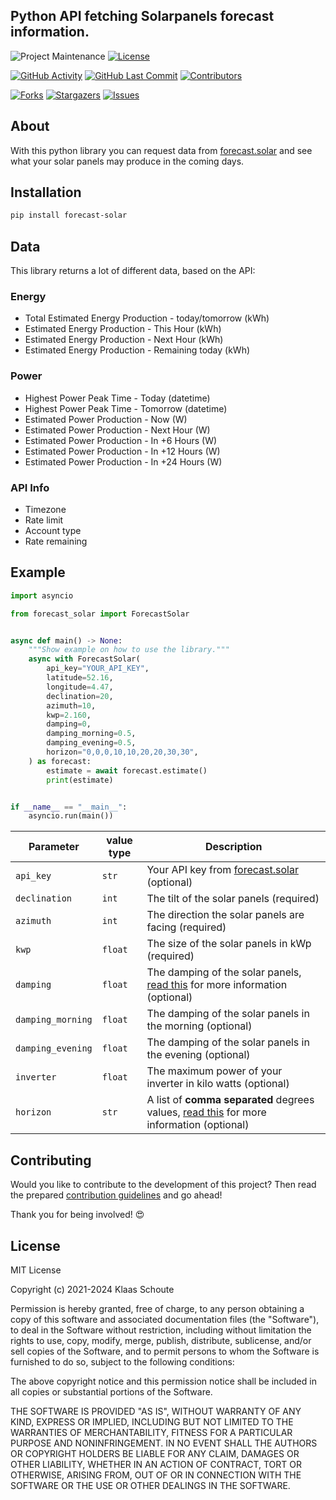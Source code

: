 <!--
*** To avoid retyping too much info. Do a search and replace for the following:
*** github_username, repo_name
-->

## Python API fetching Solarpanels forecast information.
<!-- PROJECT SHIELDS -->
![Project Maintenance][maintenance-shield]
[![License][license-shield]](LICENSE)

[![GitHub Activity][commits-shield]][commits]
[![GitHub Last Commit][last-commit-shield]][commits]
[![Contributors][contributors-shield]][contributors-url]

[![Forks][forks-shield]][forks-url]
[![Stargazers][stars-shield]][stars-url]
[![Issues][issues-shield]][issues-url]

## About

With this python library you can request data from [forecast.solar](https://forecast.solar) and see what your solar panels may produce in the coming days.

## Installation

```bash
pip install forecast-solar
```

## Data

This library returns a lot of different data, based on the API:

### Energy

- Total Estimated Energy Production - today/tomorrow (kWh)
- Estimated Energy Production - This Hour (kWh)
- Estimated Energy Production - Next Hour (kWh)
- Estimated Energy Production - Remaining today (kWh)

### Power

- Highest Power Peak Time - Today (datetime)
- Highest Power Peak Time - Tomorrow (datetime)
- Estimated Power Production - Now (W)
- Estimated Power Production - Next Hour (W)
- Estimated Power Production - In +6 Hours (W)
- Estimated Power Production - In +12 Hours (W)
- Estimated Power Production - In +24 Hours (W)

### API Info

- Timezone
- Rate limit
- Account type
- Rate remaining

## Example

```python
import asyncio

from forecast_solar import ForecastSolar


async def main() -> None:
    """Show example on how to use the library."""
    async with ForecastSolar(
        api_key="YOUR_API_KEY",
        latitude=52.16,
        longitude=4.47,
        declination=20,
        azimuth=10,
        kwp=2.160,
        damping=0,
        damping_morning=0.5,
        damping_evening=0.5,
        horizon="0,0,0,10,10,20,20,30,30",
    ) as forecast:
        estimate = await forecast.estimate()
        print(estimate)


if __name__ == "__main__":
    asyncio.run(main())
```

| Parameter | value type | Description |
| --------- | ---------- | ----------- |
| `api_key` | `str` | Your API key from [forecast.solar](https://forecast.solar) (optional) |
| `declination` | `int` | The tilt of the solar panels (required) |
| `azimuth` | `int` | The direction the solar panels are facing (required) |
| `kwp` | `float` | The size of the solar panels in kWp (required) |
| `damping` | `float` | The damping of the solar panels, [read this][forecast-damping] for more information (optional) |
| `damping_morning` | `float` | The damping of the solar panels in the morning (optional) |
| `damping_evening` | `float` | The damping of the solar panels in the evening (optional) |
| `inverter` | `float` | The maximum power of your inverter in kilo watts (optional) |
| `horizon` | `str` | A list of **comma separated** degrees values, [read this][forecast-horizon] for more information (optional) |

## Contributing

Would you like to contribute to the development of this project? Then read the prepared [contribution guidelines](CONTRIBUTING.md) and go ahead!

Thank you for being involved! :heart_eyes:

## License

MIT License

Copyright (c) 2021-2024 Klaas Schoute

Permission is hereby granted, free of charge, to any person obtaining a copy
of this software and associated documentation files (the "Software"), to deal
in the Software without restriction, including without limitation the rights
to use, copy, modify, merge, publish, distribute, sublicense, and/or sell
copies of the Software, and to permit persons to whom the Software is
furnished to do so, subject to the following conditions:

The above copyright notice and this permission notice shall be included in all
copies or substantial portions of the Software.

THE SOFTWARE IS PROVIDED "AS IS", WITHOUT WARRANTY OF ANY KIND, EXPRESS OR
IMPLIED, INCLUDING BUT NOT LIMITED TO THE WARRANTIES OF MERCHANTABILITY,
FITNESS FOR A PARTICULAR PURPOSE AND NONINFRINGEMENT. IN NO EVENT SHALL THE
AUTHORS OR COPYRIGHT HOLDERS BE LIABLE FOR ANY CLAIM, DAMAGES OR OTHER
LIABILITY, WHETHER IN AN ACTION OF CONTRACT, TORT OR OTHERWISE, ARISING FROM,
OUT OF OR IN CONNECTION WITH THE SOFTWARE OR THE USE OR OTHER DEALINGS IN THE
SOFTWARE.

<!-- LINKS -->
[forecast-horizon]: https://doc.forecast.solar/doku.php?id=api#horizon
[forecast-damping]: https://doc.forecast.solar/doku.php?id=damping

<!-- MARKDOWN LINKS & IMAGES -->
[maintenance-shield]: https://img.shields.io/maintenance/yes/2024.svg?style=for-the-badge
[contributors-shield]: https://img.shields.io/github/contributors/home-assistant-libs/forecast_solar.svg?style=for-the-badge
[contributors-url]: https://github.com/home-assistant-libs/forecast_solar/graphs/contributors
[forks-shield]: https://img.shields.io/github/forks/home-assistant-libs/forecast_solar.svg?style=for-the-badge
[forks-url]: https://github.com/home-assistant-libs/forecast_solar/network/members
[stars-shield]: https://img.shields.io/github/stars/home-assistant-libs/forecast_solar.svg?style=for-the-badge
[stars-url]: https://github.com/home-assistant-libs/forecast_solar/stargazers
[issues-shield]: https://img.shields.io/github/issues/home-assistant-libs/forecast_solar.svg?style=for-the-badge
[issues-url]: https://github.com/home-assistant-libs/forecast_solar/issues
[license-shield]: https://img.shields.io/github/license/home-assistant-libs/forecast_solar.svg?style=for-the-badge
[commits-shield]: https://img.shields.io/github/commit-activity/y/home-assistant-libs/forecast_solar.svg?style=for-the-badge
[commits]: https://github.com/home-assistant-libs/forecast_solar/commits/master
[last-commit-shield]: https://img.shields.io/github/last-commit/home-assistant-libs/forecast_solar.svg?style=for-the-badge
